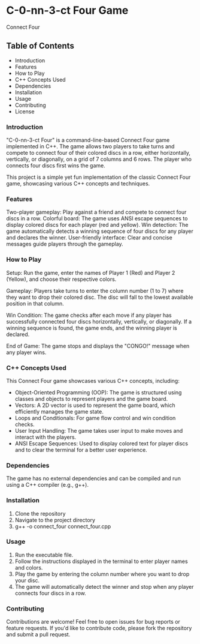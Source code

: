 # C-0-nn-3-ct Four Game
Connect Four

## Table of Contents
- Introduction
- Features
- How to Play
- C++ Concepts Used
- Dependencies
- Installation
- Usage
- Contributing
- License

### Introduction
"C-0-nn-3-ct Four" is a command-line-based Connect Four game implemented in C++. The game allows two players to take turns and compete to connect four of their colored discs in a row, either horizontally, vertically, or diagonally, on a grid of 7 columns and 6 rows. The player who connects four discs first wins the game.

This project is a simple yet fun implementation of the classic Connect Four game, showcasing various C++ concepts and techniques.

### Features
Two-player gameplay: Play against a friend and compete to connect four discs in a row.
Colorful board: The game uses ANSI escape sequences to display colored discs for each player (red and yellow).
Win detection: The game automatically detects a winning sequence of four discs for any player and declares the winner.
User-friendly interface: Clear and concise messages guide players through the gameplay.

### How to Play
Setup: Run the game, enter the names of Player 1 (Red) and Player 2 (Yellow), and choose their respective colors.

Gameplay: Players take turns to enter the column number (1 to 7) where they want to drop their colored disc. The disc will fall to the lowest available position in that column.

Win Condition: The game checks after each move if any player has successfully connected four discs horizontally, vertically, or diagonally. If a winning sequence is found, the game ends, and the winning player is declared.

End of Game: The game stops and displays the "CONGO!" message when any player wins.

### C++ Concepts Used
This Connect Four game showcases various C++ concepts, including:

- Object-Oriented Programming (OOP): The game is structured using classes and objects to represent players and the game board.
- Vectors: A 2D vector is used to represent the game board, which efficiently manages the game state.
- Loops and Conditionals: For game flow control and win condition checks.
- User Input Handling: The game takes user input to make moves and interact with the players.
- ANSI Escape Sequences: Used to display colored text for player discs and to clear the terminal for a better user experience.

### Dependencies
The game has no external dependencies and can be compiled and run using a C++ compiler (e.g., g++).

### Installation
1. Clone the repository
2. Navigate to the project directory
3. g++ -o connect_four connect_four.cpp

### Usage
1. Run the executable file.
2. Follow the instructions displayed in the terminal to enter player names and colors.
3. Play the game by entering the column number where you want to drop your disc.
4. The game will automatically detect the winner and stop when any player connects four discs in a row.

### Contributing
Contributions are welcome! Feel free to open issues for bug reports or feature requests. If you'd like to contribute code, please fork the repository and submit a pull request.

